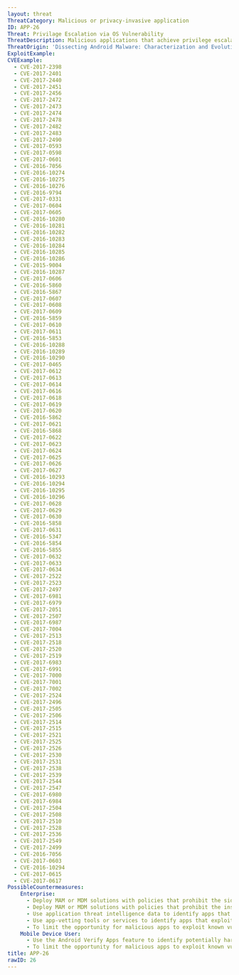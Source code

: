 ```yaml
---
layout: threat
ThreatCategory: Malicious or privacy-invasive application
ID: APP-26
Threat: Privilage Escalation via OS Vulnerability
ThreatDescription: Malicious applications that achieve privilege escalation in the context of the mobile OS, driver, peripheral firmware, or the kernel, may further achieve unauthorized access or modification of app, user, or system data, process memory, or execute other unauthorized actions on the device.
ThreatOrigin: 'Dissecting Android Malware: Characterization and Evolution [^85]'
ExploitExample:
CVEExample:
  - CVE-2017-2398
  - CVE-2017-2401
  - CVE-2017-2440
  - CVE-2017-2451
  - CVE-2017-2456
  - CVE-2017-2472
  - CVE-2017-2473
  - CVE-2017-2474
  - CVE-2017-2478
  - CVE-2017-2482
  - CVE-2017-2483
  - CVE-2017-2490
  - CVE-2017-0593
  - CVE-2017-0598
  - CVE-2017-0601
  - CVE-2016-7056
  - CVE-2016-10274
  - CVE-2016-10275
  - CVE-2016-10276
  - CVE-2016-9794
  - CVE-2017-0331
  - CVE-2017-0604
  - CVE-2017-0605
  - CVE-2016-10280
  - CVE-2016-10281
  - CVE-2016-10282
  - CVE-2016-10283
  - CVE-2016-10284
  - CVE-2016-10285
  - CVE-2016-10286
  - CVE-2015-9004
  - CVE-2016-10287
  - CVE-2017-0606
  - CVE-2016-5860
  - CVE-2016-5867
  - CVE-2017-0607
  - CVE-2017-0608
  - CVE-2017-0609
  - CVE-2016-5859
  - CVE-2017-0610
  - CVE-2017-0611
  - CVE-2016-5853
  - CVE-2016-10288
  - CVE-2016-10289
  - CVE-2016-10290
  - CVE-2017-0465
  - CVE-2017-0612
  - CVE-2017-0613
  - CVE-2017-0614
  - CVE-2017-0616
  - CVE-2017-0618
  - CVE-2017-0619
  - CVE-2017-0620
  - CVE-2016-5862
  - CVE-2017-0621
  - CVE-2016-5868
  - CVE-2017-0622
  - CVE-2017-0623
  - CVE-2017-0624
  - CVE-2017-0625
  - CVE-2017-0626
  - CVE-2017-0627
  - CVE-2016-10293
  - CVE-2016-10294
  - CVE-2016-10295
  - CVE-2016-10296
  - CVE-2017-0628
  - CVE-2017-0629
  - CVE-2017-0630
  - CVE-2016-5858
  - CVE-2017-0631
  - CVE-2016-5347
  - CVE-2016-5854
  - CVE-2016-5855
  - CVE-2017-0632
  - CVE-2017-0633
  - CVE-2017-0634
  - CVE-2017-2522
  - CVE-2017-2523
  - CVE-2017-2497
  - CVE-2017-6981
  - CVE-2017-6979
  - CVE-2017-2051
  - CVE-2017-2507
  - CVE-2017-6987
  - CVE-2017-7004
  - CVE-2017-2513
  - CVE-2017-2518
  - CVE-2017-2520
  - CVE-2017-2519
  - CVE-2017-6983
  - CVE-2017-6991
  - CVE-2017-7000
  - CVE-2017-7001
  - CVE-2017-7002
  - CVE-2017-2524
  - CVE-2017-2496
  - CVE-2017-2505
  - CVE-2017-2506
  - CVE-2017-2514
  - CVE-2017-2515
  - CVE-2017-2521
  - CVE-2017-2525
  - CVE-2017-2526
  - CVE-2017-2530
  - CVE-2017-2531
  - CVE-2017-2538
  - CVE-2017-2539
  - CVE-2017-2544
  - CVE-2017-2547
  - CVE-2017-6980
  - CVE-2017-6984
  - CVE-2017-2504
  - CVE-2017-2508
  - CVE-2017-2510
  - CVE-2017-2528
  - CVE-2017-2536
  - CVE-2017-2549
  - CVE-2017-2499
  - CVE-2016-7056
  - CVE-2017-0603
  - CVE-2016-10294
  - CVE-2017-0615
  - CVE-2017-0617
PossibleCountermeasures:
    Enterprise:
      - Deploy MAM or MDM solutions with policies that prohibit the side-loading of apps, which may bypass security checks on the app.
      - Deploy MAM or MDM solutions with policies that prohibit the installation of apps from 3rd party (unofficial) app stores.
      - Use application threat intelligence data to identify apps that exploit the OS to achieve privilege escalation.
      - Use app-vetting tools or services to identify apps that exploit the OS to achieve privilege escalation.
      - To limit the opportunity for malicious apps to exploit known vulnerabilities, ensure timely installation of security updates.
    Mobile Device User:
      - Use the Android Verify Apps feature to identify potentially harmful apps.
      - To limit the opportunity for malicious apps to exploit known vulnerabilities, ensure timely installation of security updates.
title: APP-26
rawID: 26
---
```

